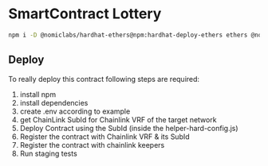 # SmartContract Lottery

```bash
npm i -D @nomiclabs/hardhat-ethers@npm:hardhat-deploy-ethers ethers @nomiclabs/hardhat-etherscan @nomiclabs/hardhat-waffle chai ethereum-waffle hardhat hardhat-contract-sizer hardhat-deploy hardhat-gas-reporter prettier prettier-plugin-solidity solhint solidity-coverage dotenv
```

## Deploy

To really deploy this contract following steps are required:

1. install npm
2. install dependencies
3. create .env according to example
4. get ChainLink SubId for Chainlink VRF of the target network
5. Deploy Contract using the SubId (inside the helper-hard-config.js)
6. Register the contract with Chainlink VRF & its SubId
7. Register the contract with chainlink keepers
8. Run staging tests
